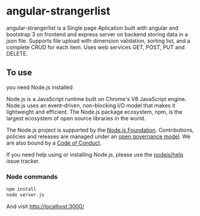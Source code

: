 # angular-strangerlist
angular-strangerlist is a Single page Aplication built with angular and bootstrap 3 on frontend and express server on backend storing data in a json file. Supports file upload with dimension validation, sorting list, and a complete CRUD for each item. Uses web services GET, POST, PUT and DELETE.

## To use

you need Node.js installed

Node.js is a JavaScript runtime built on Chrome's V8 JavaScript engine. Node.js
uses an event-driven, non-blocking I/O model that makes it lightweight and
efficient. The Node.js package ecosystem, npm, is the largest ecosystem of open
source libraries in the world.

The Node.js project is supported by the
[Node.js Foundation](https://nodejs.org/en/foundation/). Contributions,
policies and releases are managed under an
[open governance model](./GOVERNANCE.md). We are also bound by a
[Code of Conduct](./CODE_OF_CONDUCT.md).

If you need help using or installing Node.js, please use the
[nodejs/help](https://github.com/nodejs/help) issue tracker.

### Node commands

```sh
npm install
node server.js
```
And visit <http://localhost:3000/>
